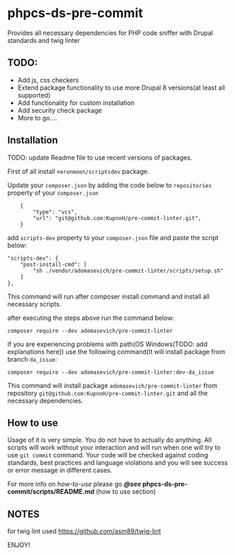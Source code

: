 phpcs-ds-pre-commit
=======================

Provides all necessary dependencies for PHP code sniffer with Drupal standards and twig linter

TODO:
--------
- Add js, css checkers
- Extend package functionality to use more Drupal 8 versions(at least all supported)
- Add functionality for custom installation
- Add security check package
- More to go....


Installation
-----------------------

TODO: update Readme file to use recent versions of packages.

First of all install `neronmoon/scriptsdev` package.

Update your `composer.json` by adding the code below to `repositories` property of your `composer.json`

        {
            "type": "vcs",
            "url": "git@github.com:KupnoH/pre-commit-linter.git",
        }

add `scripts-dev` property to your `composer.json` file and paste the script below:


    "scripts-dev": {
        "post-install-cmd": [
            "sh ./vendor/adomasevich/pre-commit-linter/scripts/setup.sh"
        ]
    },

This command will run after composer install command and install all necessary scripts.

after executing the steps above run the command below:

`composer require --dev adomasevich/pre-commit-linter`

If you are experiencing problems with path(OS Windows(TODO: add explanations here)) use the following command(It will install package from branch `da_issue`:

`composer require --dev adomasevich/pre-commit-linter:dev-da_issue`

This command will install package `adomasevich/pre-commit-linter` from repository `git@github.com:KupnoH/pre-commit-linter.git` and all the necessary dependencies.


How to use
-----------------

Usage of it is very simple. You do not have to actually do anything. All scripts will work without your interaction and will run when one will try to use `git commit` command. Your code will be checked against coding standards, best practices and language violations and you will see success or error message in different cases.

For more info on _how-to-use_ please go **_@see_ phpcs-ds-pre-commit/scripts/README.md** (how to use section) 

NOTES
--------
for twig lint used https://github.com/asm89/twig-lint


ENJOY!
